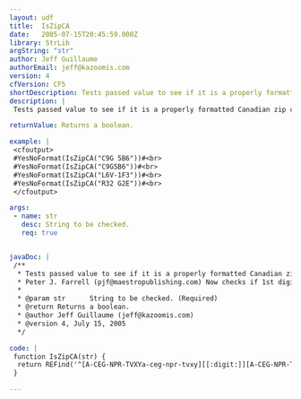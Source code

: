 ```yaml
---
layout: udf
title:  IsZipCA
date:   2005-07-15T20:45:59.000Z
library: StrLib
argString: "str"
author: Jeff Guillaume
authorEmail: jeff@kazoomis.com
version: 4
cfVersion: CF5
shortDescription: Tests passed value to see if it is a properly formatted Canadian zip code.
description: |
 Tests passed value to see if it is a properly formatted Canadian zip code.  Does not check actual validity/existence of zip code!

returnValue: Returns a boolean.

example: |
 <cfoutput>
 #YesNoFormat(IsZipCA("C9G 5B6"))#<br>
 #YesNoFormat(IsZipCA("C9G5B6"))#<br>
 #YesNoFormat(IsZipCA("L6V-1F3"))#<br>
 #YesNoFormat(IsZipCA("R32 G2E"))#<br>
 </cfoutput>

args:
 - name: str
   desc: String to be checked.
   req: true


javaDoc: |
 /**
  * Tests passed value to see if it is a properly formatted Canadian zip code.
  * Peter J. Farrell (pjf@maestropublishing.com) Now checks if 1st digit if the FDA (Foward Delivery Area - 1st three digits of postal code) is one of the current 18 characters used by Canada Post as of April 2004 to signalfy a province or provincial area
  * 
  * @param str      String to be checked. (Required)
  * @return Returns a boolean. 
  * @author Jeff Guillaume (jeff@kazoomis.com) 
  * @version 4, July 15, 2005 
  */

code: |
 function IsZipCA(str) {
  return REFind('^[A-CEG-NPR-TVXYa-ceg-npr-tvxy][[:digit:]][A-CEG-NPR-TVW-Za-ceg-npr-tvw-z]( |-)?[[:digit:]][A-CEG-NPR-TVW-Za-ceg-npr-tvw-z][[:digit:]]$', str);
 }

---
```


